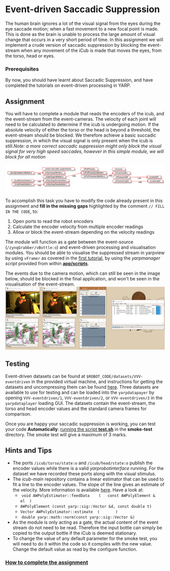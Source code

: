 # Event-driven Saccadic Suppression

The human brain ignores a lot of the visual signal from the eyes during the eye saccade motion; when a fast movement to a new focal point is made. This is done as the brain is unable to process the large amount of visual change that occurs in a very short period of time. In this assignment we will implement a crude version of saccadic suppression by blocking the event-stream when any movement of the iCub is made that moves the eyes, from the torso, head or eyes. 

### Prerequisites
By now, you should have learnt about Saccadic Suppression, and have completed the tutorials on event-driven processing in YARP.

## Assignment
You will have to complete a module that reads the encoders of the icub, and the event-stream from the event-cameras. The velocity of each joint will need to be calculated to determine if the icub is undergoing motion. If the absolute velocity of either the torso or the head is beyond a threshold, the event-stream should be blocked. We therefore achieve a basic succadic suppression, in which the visual signal is only present when the icub is still._Note: a more correct saccadic suppression might only block the visual signal for very high speed saccades, however in this simple module, we will block for *all* motion_

![application](misc/sac-sup-app.png)

To accomplish this task you have to modify the code already present in this assignment and **fill in the missing gaps** highlighted by the comment `// FILL IN THE CODE`, to:

1. Open ports to read the robot encoders
1. Calculate the encoder velocity from multiple encoder readings
1. Allow or block the event-stream depending on the velocity readings

The module will function as a gate between the event-source (``/zynqGrabber/vBottle:o``) and event-driven processing and visualisation modules. You should be able to visualise the suppressed stream in yarpview by using ``vFramer`` as covered in the [first tutorial](https://github.com/vvv-school/tutorial_event-driven-framework), by using the _yarpmanager script_ provided from within [**app/scripts**](./app/scripts/).

The events due to the camera motion, which can still be seen in the image below, should be blocked in the final application, and won't be seen in the visualisation of the event-stream.
![results](misc/output_event-saccadic-suppression.png)

## Testing
Event-driven datasets can be found at `$ROBOT_CODE/datasets/VVV-eventdriven` in the provided virtual machine, and instructions for getting the datasets and uncompressing them can be found [here](https://github.com/vvv-school/vvv18/wiki/How-to-prepare-your-system#download-datasets). Three datasets are available to use for testing and can be loaded into the `yarpdatapayer` by opening `VVV-eventdriven/1`, `VVV-eventdriven/2`, or `VVV-eventdriven/3` in the `yarpdataplayer` loading GUI. The datasets contain the event-stream, the torso and head encoder values and the standard camera frames for comparison. 

Once you are happy your saccadic suppression is working, you can test your code **Automatically**: [running the script **test.sh**](https://github.com/vvv-school/vvv-school.github.io/blob/master/instructions/how-to-run-smoke-tests.md) in the **smoke-test** directory. The smoke test will give a maximum of 3 marks.

## Hints and Tips
- The ports ``/icub/torso/state:o`` and ``/icub/head/state:o`` publish the encoder values while there is a valid _yarprobotinterface_ running. For the dataset we have recorded these ports along with the visual stimulus.
- The _icub-main_ repository contains a linear estimator that can be used to fit a line to the encoder values. The slope of the line gives an estimate of the velocity. More information is available [here](http://wiki.icub.org/brain/classiCub_1_1ctrl_1_1AWLinEstimator.html). Have a look at: 
  *  `void AWPolyEstimator::feedData	(	const AWPolyElement & 	el	)` 
  *  `AWPolyElement (const yarp::sig::Vector &d, const double t)`
  *  `Vector AWPolyEstimator::estimate	(		)` 
  *  `double yarp::math::norm(const yarp::sig::Vector &)` 
- As the module is only acting as a gate, the actual content of the event stream do not need to be read. Therefore the input bottle can simply be copied to the output bottle if the iCub is deemed stationary.
- To change the value of any default parameter for the smoke test, you will need to do it within the code so it compiles with the new value. Change the default value as read by the configure function.

### [How to complete the assignment](https://github.com/vvv-school/vvv-school.github.io/blob/master/instructions/how-to-complete-assignments.md)
